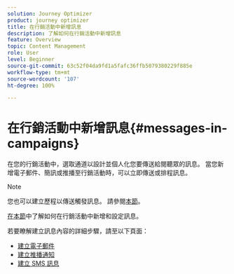 ```yaml
---
solution: Journey Optimizer
product: journey optimizer
title: 在行銷活動中新增訊息
description: 了解如何在行銷活動中新增訊息
feature: Overview
topic: Content Management
role: User
level: Beginner
source-git-commit: 63c52f04da9fd1a5fafc36ffb5079380229f885e
workflow-type: tm+mt
source-wordcount: '107'
ht-degree: 100%

---
```



# 在行銷活動中新增訊息{#messages-in- campaigns}

在您的行銷活動中，選取通道以設計並個人化您要傳送給閱聽眾的訊息。 當您新增電子郵件、簡訊或推播至行銷活動時，可以立即傳送或排程訊息。

>[!NOTE]
>您也可以建立歷程以傳送觸發訊息。 請參閱[本節](messages-in-journeys.md)。

[在本節](../campaigns/create-campaign.md)中了解如何在行銷活動中新增和設定訊息。

若要瞭解建立訊息內容的詳細步驟，請至以下頁面：

* [建立電子郵件](create-email.md)
* [建立推播通知](create-push.md)
* [建立 SMS 訊息](create-sms.md)
